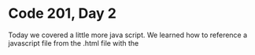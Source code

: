 # Code 201, Day 2

Today we covered a little more java script.  We learned how to reference a javascript file from the .html file with the <script src=""> tag.  I also looked up a bunch of keyboard shortcuts to make my life easier.  Some of these shortcuts include the following:
- [Ctrl-Shift-i] in the browser to bring up the dev tools.
- [Ctrl-F5] in the browser to refresh the webpage.
- [Ctrl-Shift-q] in Atom to launch the webpage from the index.html document.
- [Ctrl-l] in Atom to select the current line of code.
- [Ctrl-/] in Atom to comment/uncomment the currently selected code.

We also learned more about using Git.  We learned to create repo's on Github and then pull them to our computer.  We also learned how to create repos on our PC and then sinc them with a new Github repo using the command:
git remote add 'name' 'repo-url'.
